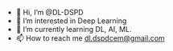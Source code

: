 - 👋 Hi, I’m @DL-DSPD
- 👀 I’m interested in Deep Learning 
- 🌱 I’m currently learning DL, AI, ML.
- 📫 How to reach me dl.dspdcem@gmail.com

<!---
DL-DSPD/DL-DSPD is a ✨ special ✨ repository because its `README.md` (this file) appears on your GitHub profile.
You can click the Preview link to take a look at your changes.
--->
